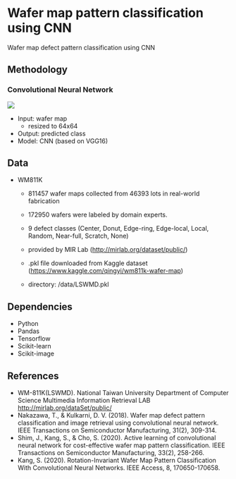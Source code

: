 # Wafer map pattern classification using CNN

Wafer map defect pattern classification using CNN

## Methodology

### Convolutional Neural Network

![](https://github.com/DMkelllog/Wafer_map_pattern_classification_CNN/blob/main/CNN%20flow.PNG?raw=true)

* Input:    wafer map
  * resized to 64x64
* Output: predicted class
* Model:  CNN (based on VGG16)

## Data

* WM811K
  * 811457 wafer maps collected from 46393 lots in real-world fabrication

  * 172950 wafers were labeled by domain experts.

  * 9 defect classes (Center, Donut, Edge-ring, Edge-local, Local, Random, Near-full, Scratch, None)

    

  * provided by MIR Lab (http://mirlab.org/dataset/public/)

  * .pkl file downloaded from Kaggle dataset (https://www.kaggle.com/qingyi/wm811k-wafer-map)

  * directory: /data/LSWMD.pkl

## Dependencies

* Python
* Pandas
* Tensorflow
* Scikit-learn
* Scikit-image

## References

* WM-811K(LSWMD). National Taiwan University Department of Computer Science Multimedia Information Retrieval LAB http://mirlab.org/dataSet/public/
* Nakazawa, T., & Kulkarni, D. V. (2018). Wafer map defect pattern classification and image retrieval using convolutional neural network. IEEE Transactions on Semiconductor Manufacturing, 31(2), 309-314.
* Shim, J., Kang, S., & Cho, S. (2020). Active learning of convolutional neural network for cost-effective wafer map pattern classification. IEEE Transactions on Semiconductor Manufacturing, 33(2), 258-266.
* Kang, S. (2020). Rotation-Invariant Wafer Map Pattern Classification With Convolutional Neural Networks. IEEE Access, 8, 170650-170658.

